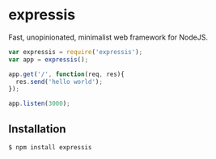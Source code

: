 expressis
=========

Fast, unopinionated, minimalist web framework for NodeJS.

```js
var expressis = require('expressis');
var app = expressis();

app.get('/', function(req, res){
  res.send('hello world');
});

app.listen(3000);
```


## Installation

    $ npm install expressis


